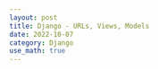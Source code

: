 ```yaml
---
layout: post
title: Django - URLs, Views, Models
date: 2022-10-07
category: Django
use_math: true
---
```

